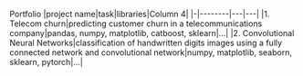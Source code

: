 Portfolio
|project name|task|libraries|Column 4|
|-|--------|---|---|
|1. Telecom churn|predicting customer churn in a telecommunications company|pandas, numpy, matplotlib, catboost, sklearn|...|
|2. Convolutional Neural Networks|classification of handwritten digits images using a fully connected network and convolutional network|numpy, matplotlib, seaborn, sklearn, pytorch|...|
